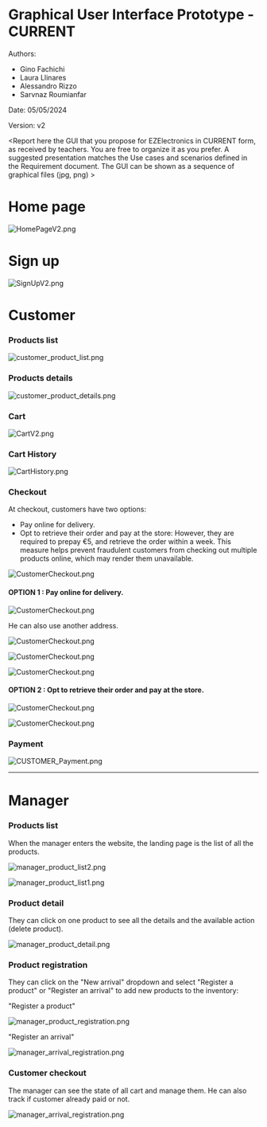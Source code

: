 # Graphical User Interface Prototype - CURRENT

Authors:
- Gino Fachichi
- Laura Llinares
- Alessandro Rizzo
- Sarvnaz Roumianfar

Date: 05/05/2024

Version: v2

\<Report here the GUI that you propose for EZElectronics in CURRENT form, as received by teachers. You are free to organize it as you prefer. A suggested presentation matches the Use cases and scenarios defined in the Requirement document. The GUI can be shown as a sequence of graphical files (jpg, png) >

# Home page

![HomePageV2.png](./requirement_documents/v2/GUI/HomePageV2.png)
 # Sign up
![SignUpV2.png](./requirement_documents/v2/GUI/SignUpV2.png)

# Customer 

### Products list 

![customer_product_list.png](requirement_documents/v2/GUI/CUSTOMER_product_list.png)

### Products details

![customer_product_details.png](requirement_documents/v2/GUI/CUSTOMER_product_detail.png)

### Cart
![CartV2.png](./requirement_documents/v2/GUI/CartV2.png)

### Cart History

![CartHistory.png](./requirement_documents/v2/GUI/CUSTOMER_Carts_History.png)

### Checkout

At checkout, customers have two options:
- Pay online for delivery.
- Opt to retrieve their order and pay at the store: However, they are required to prepay €5, and retrieve the order within a week. This measure helps prevent fraudulent customers from checking out multiple products online, which may render them unavailable.

![CustomerCheckout.png](./requirement_documents/v2/GUI/CUSTOMER_checkout.png)

#### OPTION 1 : Pay online for delivery.

![CustomerCheckout.png](./requirement_documents/v2/GUI/CUSTOMER_shipping_information.png)

He can also use another address.

![CustomerCheckout.png](./requirement_documents/v2/GUI/CUSTOMER_add_address.png)

![CustomerCheckout.png](./requirement_documents/v2/GUI/CUSTOMER_checkout_confirmation.png)

![CustomerCheckout.png](./requirement_documents/v2/GUI/CUSTOMER_email_confirmation.png)

#### OPTION 2 : Opt to retrieve their order and pay at the store.

![CustomerCheckout.png](./requirement_documents/v2/GUI/CUSTOMER_checkout_2.png)

![CustomerCheckout.png](./requirement_documents/v2/GUI/CUSTOMER_confirmation_2.png)

### Payment

![CUSTOMER_Payment.png](./requirement_documents/v2/GUI/CUSTOMER_Payment.png)


--- 
# Manager 

### Products list 

When the manager enters the website, the landing page is the list of all the products.

![manager_product_list2.png](./requirement_documents/v2/GUI/MANAGER_product_list1.png)

![manager_product_list1.png](./requirement_documents/v2/GUI/MANAGER_product_list2.png)

### Product detail

They can click on one product to see all the details and the available action (delete product).

![manager_product_detail.png](./requirement_documents/v2/GUI/MANAGER_product_detail.png)

### Product registration

They can click on the "New arrival" dropdown and select "Register a product" or "Register an arrival" to add new products to the inventory:

"Register a product"

![manager_product_registration.png](requirement_documents/v2/GUI/MANAGER_register_product.png)

"Register an arrival"

![manager_arrival_registration.png](requirement_documents/v2/GUI/MANAGER_register_arrival.png)

### Customer checkout 

The manager can see the state of all cart and manage them. He can also track if customer already paid or not.

![manager_arrival_registration.png](./requirement_documents/v2/GUI/MANAGER_Customer_checkout_validation.png)